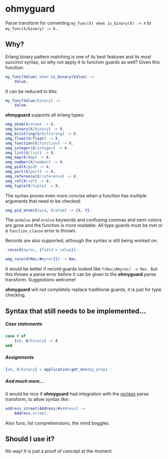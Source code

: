 # ohmyguard

Parse transform for converting `my_func(X) when is_binary(X) -> X` to `my_func(X/binary) -> X.`.

## Why?

Erlang binary pattern matching is one of its best features and its most succinct syntax, so why not apply it to function guards as well?  Given this function:

```erlang
my_func(Value) when is_binary(Value) ->
    Value.
```

It can be reduced to this:

```erlang
my_func(Value/binary) ->
    Value.
```

**ohmyguard** supports all erlang types:

```erlang
omg_atom(X/atom) -> X.
omg_binary(X/binary) -> X.
omg_bitstring(X/bitstring) -> X.
omg_float(X/float) -> X.
omg_function(X/function) -> X.
omg_integer(X/integer) -> X.
omg_list(X/list) -> X.
omg_map(X/map) -> X.
omg_number(X/number) -> X.
omg_pid(X/pid) -> X.
omg_port(X/port) -> X.
omg_reference(X/reference) -> X.
omg_ref(X/ref) -> X.
omg_tuple(X/tuple) -> X.
```

The syntax proves even more concise when a function has multiple arguments that need to be checked:

```erlang
omg_pid_atom(X/pid, Y/atom) -> {X, Y}.
```

The `andalso` and `orelse` keywords and confusing commas and semi colons are gone and the function is more readable.  All type guards must be met or a `function_clause` error is thrown.

Records are also supported, although the syntax is still being worked on:

```erlang
-record(myrec, {field = value}).

omg_record(Rec/#myrec{}) -> Rec.
```

It would be better if record guards looked like `f(Rec/#myrec) -> Rec.` but this throws a parse error before it can be given to the **ohmyguard** parse transform.  Suggestions welcome!

**ohmyguard** will not completely replace traditional guards, it is just for type checking.

## Syntax that still needs to be implemented...

##### Case statements

```erlang
case V of
	{ok, A/binary} -> A
end
```

##### Assignments

```erlang
{ok, V/binary} = application:get_env(my_prop)
```

##### And much more...

It would be nice if **ohmyguard** had integration with the [recless](http://code.google.com/p/recless/) parse transform, to allow syntax like:

```erlang
address_street(Address/#address) -> 
	Address.street.
```

Also funs, list comprehensions, the mind boggles.

## Should I use it?

No way!  It is just a proof of concept at the moment.

